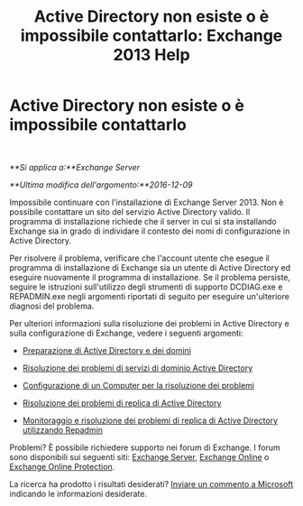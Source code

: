 ﻿---
title: 'Active Directory non esiste o è impossibile contattarlo: Exchange 2013 Help'
TOCTitle: Active Directory non esiste o è impossibile contattarlo
ms:assetid: 56adb6fe-ecb8-4a7f-b440-89aa401c28b7
ms:mtpsurl: https://technet.microsoft.com/it-it/library/ms.exch.setupreadiness.cannotaccessad(v=EXCHG.150)
ms:contentKeyID: 50480639
ms.date: 05/22/2018
mtps_version: v=EXCHG.150
ms.translationtype: MT
---

# Active Directory non esiste o è impossibile contattarlo

 

_**Si applica a:**Exchange Server_

_**Ultima modifica dell'argomento:**2016-12-09_

Impossibile continuare con l'installazione di Exchange Server 2013. Non è possibile contattare un sito del servizio Active Directory valido. Il programma di installazione richiede che il server in cui si sta installando Exchange sia in grado di individare il contesto dei nomi di configurazione in Active Directory.

Per risolvere il problema, verificare che l'account utente che esegue il programma di installazione di Exchange sia un utente di Active Directory ed eseguire nuovamente il programma di installazione. Se il problema persiste, seguire le istruzioni sull'utilizzo degli strumenti di supporto DCDIAG.exe e REPADMIN.exe negli argomenti riportati di seguito per eseguire un'ulteriore diagnosi del problema.

Per ulteriori informazioni sulla risoluzione dei problemi in Active Directory e sulla configurazione di Exchange, vedere i seguenti argomenti:

  - [Preparazione di Active Directory e dei domini](prepare-active-directory-and-domains-exchange-2013-help.md)

  - [Risoluzione dei problemi di servizi di dominio Active Directory](https://go.microsoft.com/fwlink/p/?linkid=272144)

  - [Configurazione di un Computer per la risoluzione dei problemi](https://go.microsoft.com/fwlink/p/?linkid=272141)

  - [Risoluzione dei problemi di replica di Active Directory](https://go.microsoft.com/fwlink/p/?linkid=272142)

  - [Monitoraggio e risoluzione dei problemi di replica di Active Directory utilizzando Repadmin](https://go.microsoft.com/fwlink/p/?linkid=272143)

Problemi? È possibile richiedere supporto nei forum di Exchange. I forum sono disponibili sui seguenti siti: [Exchange Server](https://go.microsoft.com/fwlink/p/?linkid=60612), [Exchange Online](https://go.microsoft.com/fwlink/p/?linkid=267542) o [Exchange Online Protection](https://go.microsoft.com/fwlink/p/?linkid=285351).

La ricerca ha prodotto i risultati desiderati? [Inviare un commento a Microsoft](mailto:exsetuphelpfeedback@microsoft.com?subject=exchange%202013%20setup%20help%20feedback) indicando le informazioni desiderate.

